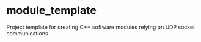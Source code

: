 # module_template
Project template for creating C++ software modules relying on UDP socket communications
